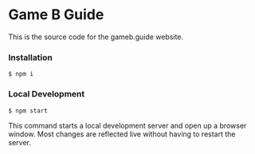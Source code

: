 # Game B Guide

This is the source code for the gameb.guide website.

### Installation

```
$ npm i
```

### Local Development

```
$ npm start
```

This command starts a local development server and open up a browser window. Most changes are reflected live without having to restart the server.
